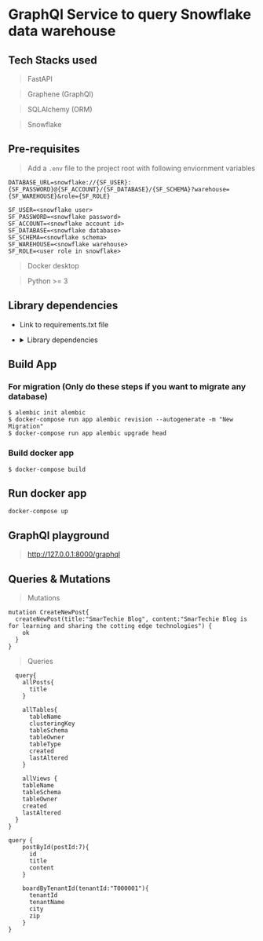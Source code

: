 # GraphQl Service to query Snowflake data warehouse

## Tech Stacks used

> FastAPI

> Graphene (GraphQl)

> SQLAlchemy (ORM)

> Snowflake

## Pre-requisites

> Add a `.env` file to the project root with following enviornment variables

    DATABASE_URL=snowflake://{SF_USER}:{SF_PASSWORD}@{SF_ACCOUNT}/{SF_DATABASE}/{SF_SCHEMA}?warehouse={SF_WAREHOUSE}&role={SF_ROLE}

    SF_USER=<snowflake user>
    SF_PASSWORD=<snowflake password>
    SF_ACCOUNT=<snowflake account id>
    SF_DATABASE=<snowflake database>
    SF_SCHEMA=<snowflake schema>
    SF_WAREHOUSE=<snowflake warehouse>
    SF_ROLE=<user role in snowflake>

> Docker desktop

> Python >= 3

## Library dependencies

- Link to requirements.txt file

- <details>
  <summary>Library dependencies</summary>

  ##

  - alembic==1.6.5
  - aniso8601>=7.0.0
  - appdirs==1.4.4
  - asgiref==3.4.1
  - black==21.6b0
  - click==8.0.1
  - colorama==0.4.4
  - fastapi==0.66.0
  - graphene>=3.0
  - graphene-sqlalchemy>=2.0
  - graphql-core>=2.0
  - graphql-relay>=2.0
  - greenlet==1.1.0
  - h11==0.12.0
  - Mako==1.1.4
  - MarkupSafe==2.0.1
  - mypy-extensions==0.4.3
  - pathspec==0.8.1
  - promise==2.3
  - psycopg2==2.9.1
  - pydantic==1.8.2
  - python-dateutil==2.8.1
  - python-dotenv==0.18.0
  - python-editor==1.0.4
  - regex==2021.7.1
  - Rx==1.6.1
  - singledispatch==3.6.2
  - six==1.16.0
  - SQLAlchemy==1.4.29
  - starlette==0.14.2
  - toml==0.10.2
  - typing-extensions==3.10.0.0
  - uvicorn==0.14.0
  - snowflake-sqlalchemy
  - graphene-sqlalchemy-filter

</details>

## Build App

### For migration (Only do these steps if you want to migrate any database)

```
$ alembic init alembic
$ docker-compose run app alembic revision --autogenerate -m "New Migration"
$ docker-compose run app alembic upgrade head
```

### Build docker app

```
$ docker-compose build
```

## Run docker app

```
docker-compose up
```

## GraphQl playground

> http://127.0.0.1:8000/graphql

## Queries & Mutations

> Mutations

```
mutation CreateNewPost{
  createNewPost(title:"SmarTechie Blog", content:"SmarTechie Blog is for learning and sharing the cotting edge technologies") {
    ok
  }
}
```

> Queries

      query{
        allPosts{
          title
        }

        allTables{
          tableName
          clusteringKey
          tableSchema
          tableOwner
          tableType
          created
          lastAltered
        }

        allViews {
        tableName
        tableSchema
        tableOwner
        created
        lastAltered
      }
    }

    query {
        postById(postId:7){
          id
          title
          content
        }

        boardByTenantId(tenantId:"T000001"){
          tenantId
          tenantName
          city
          zip
        }
    }
